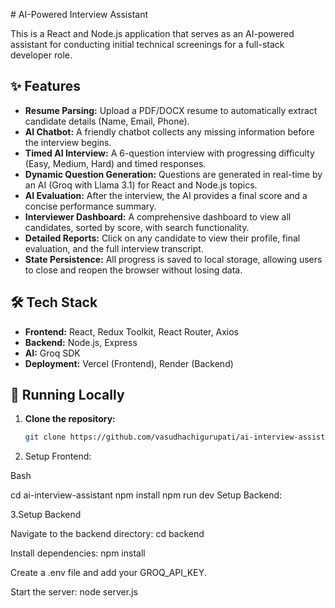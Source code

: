 
 
 # AI-Powered Interview Assistant

This is a React and Node.js application that serves as an AI-powered assistant for conducting initial technical screenings for a full-stack developer role.

## ✨ Features

- **Resume Parsing:** Upload a PDF/DOCX resume to automatically extract candidate details (Name, Email, Phone).
- **AI Chatbot:** A friendly chatbot collects any missing information before the interview begins.
- **Timed AI Interview:** A 6-question interview with progressing difficulty (Easy, Medium, Hard) and timed responses.
- **Dynamic Question Generation:** Questions are generated in real-time by an AI (Groq with Llama 3.1) for React and Node.js topics.
- **AI Evaluation:** After the interview, the AI provides a final score and a concise performance summary.
- **Interviewer Dashboard:** A comprehensive dashboard to view all candidates, sorted by score, with search functionality.
- **Detailed Reports:** Click on any candidate to view their profile, final evaluation, and the full interview transcript.
- **State Persistence:** All progress is saved to local storage, allowing users to close and reopen the browser without losing data.

## 🛠️ Tech Stack

- **Frontend:** React, Redux Toolkit, React Router, Axios
- **Backend:** Node.js, Express
- **AI:** Groq SDK
- **Deployment:** Vercel (Frontend), Render (Backend)

## 🔧 Running Locally

1. **Clone the repository:**
   ```bash
   git clone https://github.com/vasudhachigurupati/ai-interview-assistant.git


2. Setup Frontend:

Bash

cd ai-interview-assistant
npm install
npm run dev
Setup Backend:


3.Setup Backend

Navigate to the backend directory: cd backend

Install dependencies: npm install

Create a .env file and add your GROQ_API_KEY.

Start the server: node server.js
